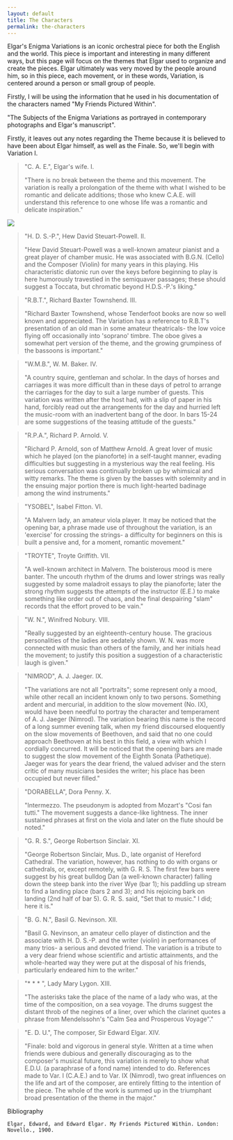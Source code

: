 ```yaml
---
layout: default
title: The Characters
permalink: the-characters
---
```

<!-- Add an essay or interpretive material below this line,
using HTML or markdown.  Do not modify this file above this line -->
  Elgar's Enigma Variations is an iconic orchestral piece for both the English and the world. This piece is important and interesting in many different ways, but this page will focus on the themes that Elgar used to organize and create the pieces. Elgar ultimately was very moved by the people around him, so in this piece, each movement, or in these words, Variation, is centered around a person or small group of people. 

  Firstly, I will be using the information that he used in his documentation of the characters named "My Friends Pictured Within". 

  "The Subjects of the Enigma Variations as portrayed in contemporary photographs and Elgar's manuscript".

  Firstly, it leaves out any notes regarding the Theme because it is believed to have been about Elgar himself, as well as the Finale. So, we'll begin with Variation I. 

<blockquote> "C. A. E.", Elgar's wife. I.

  "There is no break between the theme and this movement. The variation is really a prolongation of the theme with what I wished to be romantic and delicate additions; those who knew C.A.E. will understand this reference to one whose life was a romantic and delicate inspiration." 
</blockquote>
<img src=[file:///var/folders/6h/1_q4p3qd6rgdvflf1b6qvl980000gn/T/TemporaryItems/(A%20Document%20Being%20Saved%20By%20screencaptureui)/Screen%20Shot%202023-01-25%20at%205.17.49%20PM.png](https://en.wikipedia.org/wiki/Alice_Elgar#/media/File:Elgar-Alice-c1891.jpg) / >

<blockquote> "H. D. S.-P.", Hew David Steuart-Powell. II.

  "Hew David Steuart-Powell was a well-known amateur pianist and a great player of chamber music. He was associated with B.G.N. (Cello) and the Composer (Violin) for many years in this playing. His characteristic diatonic run over the keys before beginning to play is here humorously travestied in the semiquaver passages; these should suggest a Toccata, but chromatic beyond H.D.S.-P.'s liking."
</blockquote>
  
<blockquote> "R.B.T.", Richard Baxter Townshend. III.

  "Richard Baxter Townshend, whose Tenderfoot books are now so well known and appreciated. The Variation has a reference to R.B.T's presentation of an old man in some amateur theatricals- the low voice flying off occasionally into 'soprano' timbre. The oboe gives a somewhat pert version of the theme, and the growing grumpiness of the bassoons is important."
</blockquote>

<blockquote> "W.M.B.", W. M. Baker. IV.

  "A country squire, gentleman and scholar. In the days of horses and carriages it was more difficult than in these days of petrol to arrange the carriages for the day to suit a large number of guests. This variation was written after the host had, with a slip of paper in his hand, forcibly read out the arrangements for the day and hurried left the music-room with an inadvertent bang of the door. In bars 15-24 are some suggestions of the teasing attitude of the guests."
</blockquote>

<blockquote> "R.P.A.", Richard P. Arnold. V.

  "Richard P. Arnold, son of Matthew Arnold. A great lover of music which he played (on the pianoforte) in a self-taught manner, evading difficulties but suggesting in a mysterious way the real feeling. His serious conversation was continually broken up by whimsical and witty remarks. The theme is given by the basses with solemnity and in the ensuing major portion there is much light-hearted badinage among the wind instruments."
</blockquote>
  
<blockquote> "YSOBEL", Isabel Fitton. VI.

  "A Malvern lady, an amateur viola player. It may be noticed that the opening bar, a phrase made use of throughout the variation, is an 'exercise' for crossing the strings- a difficulty for beginners on this is built a pensive and, for a moment, romantic movement."
</blockquote>
  
<blockquote> "TROYTE", Troyte Griffith. VII. 

  "A well-known architect in Malvern. The boisterous mood is mere banter. The uncouth rhythm of the drums and lower strings was really suggested by some maladroit essays to play the pianoforte; later the strong rhythm suggests the attempts of the instructor (E.E.) to make something like order out of chaos, and the final despairing "slam" records that the effort proved to be vain."
</blockquote>
  
<blockquote> "W. N.", Winifred Nobury. VIII.

  "Really suggested by an eighteenth-century house. The gracious personalities of the ladies are sedately shown. W. N. was more connected with music than others of the family, and her initials head the movement; to justify this position a suggestion of a characteristic laugh is given."
</blockquote>
  
<blockquote> "NIMROD", A. J. Jaeger. IX.

  "The variations are not all "portraits"; some represent only a mood, while other recall an incident known only to two persons. Something ardent and mercurial, in addition to the slow movement (No. IX), would have been needful to portray the character and temperament of A. J. Jaeger (Nimrod). The variation bearing this name is the record of a long summer evening talk, when my friend discoursed eloquently on the slow movements of Beethoven, and said that no one could approach Beethoven at his best in this field, a view with which I cordially concurred. It will be noticed that the opening bars are made to suggest the slow movement of the Eighth Sonata (Pathetique). Jaeger was for years the dear friend, the valued adviser and the stern critic of many musicians besides the writer; his place has been occupied but never filled."
</blockquote>

<blockquote> "DORABELLA", Dora Penny. X.

  "Intermezzo. The pseudonym is adopted from Mozart's "Cosi fan tutti." The movement suggests a dance-like lightness. The inner sustained phrases at first on the viola and later on the flute should be noted."
</blockquote>
 
<blockquote> "G. R. S.", George Robertson Sinclair. XI.

  "George Robertson Sinclair, Mus. D., late organist of Hereford Cathedral. The variation, however, has nothing to do with organs or cathedrals, or, except remotely, with G. R. S. The first few bars were suggest by his great bulldog Dan (a well-known character) falling down the steep bank into the river Wye (bar 1); his paddling up stream to find a landing place (bars 2 and 3); and his rejoicing bark on landing (2nd half of bar 5). G. R. S. said, "Set that to music." I did; here it is."
</blockquote>
  
<blockquote> "B. G. N.", Basil G. Nevinson. XII.

  "Basil G. Nevinson, an amateur cello player of distinction and the associate with H. D. S.-P. and the writer (violin) in performances of many trios- a serious and devoted friend. The variation is a tribute to a very dear friend whose scientific and artistic attainments, and the whole-hearted way they were put at the disposal of his friends, particularly endeared him to the writer."
</blockquote>
  
<blockquote> "* * * ", Lady Mary Lygon. XIII.

  "The asterisks take the place of the name of a lady who was, at the time of the composition, on a sea voyage. The drums suggest the distant throb of the negines of a liner, over which the clarinet quotes a phrase from Mendelssohn's "Calm Sea and Prosperous Voyage"."
</blockquote>
  
<blockquote> "E. D. U.", The composer, Sir Edward Elgar. XIV.

  "Finale: bold and vigorous in general style. Written at a time when friends were dubious and generally discouraging as to the composer's musical future, this variation is merely to show what E.D.U. (a paraphrase of a fond name) intended to do. References made to Var. I (C.A.E.) and to Var. IX (Nimrod), two great influences on the life and art of the composer, are entirely fitting to the intention of the piece. The whole of the work is summed up in the triumphant broad presentation of the theme in the major."
</blockquote>

  Bibliography
  
    Elgar, Edward, and Edward Elgar. My Friends Pictured Within. London: Novello., 1900. 
